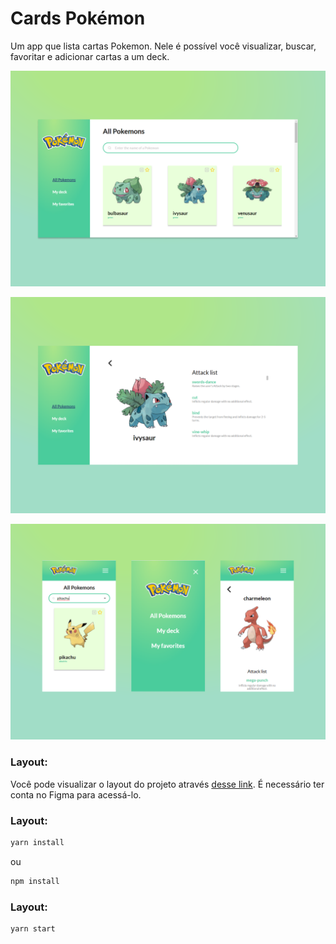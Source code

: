 # Cards Pokémon

Um app que lista cartas Pokemon. Nele é possível você visualizar, buscar, favoritar e adicionar cartas a um deck.


<p align="left">
  <img widht="1008" src="./image1.png">
</p>

<p align="left">
  <img widht="1008" src="./image2.png">
</p>

<p align="left">
  <img widht="1008" src="./image3.png">
</p>


### Layout:

Você pode visualizar o layout do projeto através <a href="https://www.figma.com/file/UZycK1SO94Mhs3UqPjDGp5/Untitled?node-id=7%3A16" target="_blank">desse link</a>. É necessário ter conta no Figma para acessá-lo.


### Layout:

```sh
yarn install
```

ou

```sh
npm install
```


### Layout:

```sh
yarn start
```
